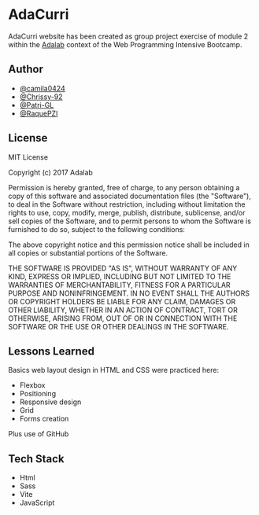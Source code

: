 # AdaCurri

AdaCurri website has been created as group project exercise of module 2 within the [Adalab](https://adalab.es/) context of the Web Programming Intensive Bootcamp.

## Author

- [@camila0424](https://github.com/camila0424)
- [@Chrissy-92](https://github.com/Chrissy-92)
- [@Patri-GL](https://github.com/Patri-GL)
- [@RaquePZl](https://github.com/RaquelPZ)

## License

MIT License

Copyright (c) 2017 Adalab

Permission is hereby granted, free of charge, to any person obtaining a copy
of this software and associated documentation files (the "Software"), to deal
in the Software without restriction, including without limitation the rights
to use, copy, modify, merge, publish, distribute, sublicense, and/or sell
copies of the Software, and to permit persons to whom the Software is
furnished to do so, subject to the following conditions:

The above copyright notice and this permission notice shall be included in all
copies or substantial portions of the Software.

THE SOFTWARE IS PROVIDED "AS IS", WITHOUT WARRANTY OF ANY KIND, EXPRESS OR
IMPLIED, INCLUDING BUT NOT LIMITED TO THE WARRANTIES OF MERCHANTABILITY,
FITNESS FOR A PARTICULAR PURPOSE AND NONINFRINGEMENT. IN NO EVENT SHALL THE
AUTHORS OR COPYRIGHT HOLDERS BE LIABLE FOR ANY CLAIM, DAMAGES OR OTHER
LIABILITY, WHETHER IN AN ACTION OF CONTRACT, TORT OR OTHERWISE, ARISING FROM,
OUT OF OR IN CONNECTION WITH THE SOFTWARE OR THE USE OR OTHER DEALINGS IN THE
SOFTWARE.

## Lessons Learned

Basics web layout design in HTML and CSS were practiced here:

- Flexbox
- Positioning
- Responsive design
- Grid
- Forms creation

Plus use of GitHub

## Tech Stack

- Html
- Sass
- Vite
- JavaScript

